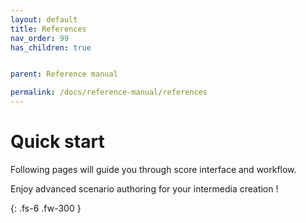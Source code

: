 ```yaml
---
layout: default
title: References
nav_order: 99
has_children: true


parent: Reference manual

permalink: /docs/reference-manual/references
---
```


# Quick start

Following pages will guide you through score interface and workflow.

Enjoy advanced scenario authoring for your intermedia creation !

{: .fs-6 .fw-300 }
